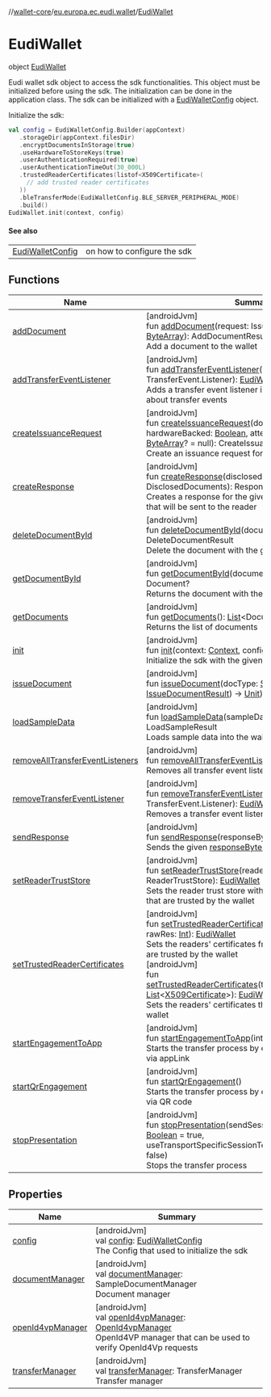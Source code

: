 //[wallet-core](../../../index.md)/[eu.europa.ec.eudi.wallet](../index.md)/[EudiWallet](index.md)

# EudiWallet

object [EudiWallet](index.md)

Eudi wallet sdk object to access the sdk functionalities. This object must be initialized before
using the sdk. The initialization can be done in the application class. The sdk can be initialized
with a [EudiWalletConfig](../-eudi-wallet-config/index.md) object.

Initialize the sdk:

```kotlin
val config = EudiWalletConfig.Builder(appContext)
   .storageDir(appContext.filesDir)
   .encryptDocumentsInStorage(true)
   .useHardwareToStoreKeys(true)
   .userAuthenticationRequired(true)
   .userAuthenticationTimeOut(30_000L)
   .trustedReaderCertificates(listof<X509Certificate>(
     // add trusted reader certificates
   ))
   .bleTransferMode(EudiWalletConfig.BLE_SERVER_PERIPHERAL_MODE)
   .build()
EudiWallet.init(context, config)
```

#### See also

|                                                     |                             |
|-----------------------------------------------------|-----------------------------|
| [EudiWalletConfig](../-eudi-wallet-config/index.md) | on how to configure the sdk |

## Functions

| Name                                                                      | Summary                                                                                                                                                                                                                                                                                                                                                                                                                                                                                                                                                                                                                                                                                                                                                                                                         |
|---------------------------------------------------------------------------|-----------------------------------------------------------------------------------------------------------------------------------------------------------------------------------------------------------------------------------------------------------------------------------------------------------------------------------------------------------------------------------------------------------------------------------------------------------------------------------------------------------------------------------------------------------------------------------------------------------------------------------------------------------------------------------------------------------------------------------------------------------------------------------------------------------------|
| [addDocument](add-document.md)                                            | [androidJvm]<br>fun [addDocument](add-document.md)(request: IssuanceRequest, data: [ByteArray](https://kotlinlang.org/api/latest/jvm/stdlib/kotlin/-byte-array/index.html)): AddDocumentResult<br>Add a document to the wallet                                                                                                                                                                                                                                                                                                                                                                                                                                                                                                                                                                                  |
| [addTransferEventListener](add-transfer-event-listener.md)                | [androidJvm]<br>fun [addTransferEventListener](add-transfer-event-listener.md)(listener: TransferEvent.Listener): [EudiWallet](index.md)<br>Adds a transfer event listener in order to be notified about transfer events                                                                                                                                                                                                                                                                                                                                                                                                                                                                                                                                                                                        |
| [createIssuanceRequest](create-issuance-request.md)                       | [androidJvm]<br>fun [createIssuanceRequest](create-issuance-request.md)(docType: [String](https://kotlinlang.org/api/latest/jvm/stdlib/kotlin/-string/index.html), hardwareBacked: [Boolean](https://kotlinlang.org/api/latest/jvm/stdlib/kotlin/-boolean/index.html), attestationChallenge: [ByteArray](https://kotlinlang.org/api/latest/jvm/stdlib/kotlin/-byte-array/index.html)? = null): CreateIssuanceRequestResult<br>Create an issuance request for the given [docType](create-issuance-request.md)                                                                                                                                                                                                                                                                                                    |
| [createResponse](create-response.md)                                      | [androidJvm]<br>fun [createResponse](create-response.md)(disclosedDocuments: DisclosedDocuments): ResponseResult<br>Creates a response for the given [disclosedDocuments](create-response.md) that will be sent to the reader                                                                                                                                                                                                                                                                                                                                                                                                                                                                                                                                                                                   |
| [deleteDocumentById](delete-document-by-id.md)                            | [androidJvm]<br>fun [deleteDocumentById](delete-document-by-id.md)(documentId: DocumentId): DeleteDocumentResult<br>Delete the document with the given [documentId](delete-document-by-id.md)                                                                                                                                                                                                                                                                                                                                                                                                                                                                                                                                                                                                                   |
| [getDocumentById](get-document-by-id.md)                                  | [androidJvm]<br>fun [getDocumentById](get-document-by-id.md)(documentId: DocumentId): Document?<br>Returns the document with the given [documentId](get-document-by-id.md)                                                                                                                                                                                                                                                                                                                                                                                                                                                                                                                                                                                                                                      |
| [getDocuments](get-documents.md)                                          | [androidJvm]<br>fun [getDocuments](get-documents.md)(): [List](https://kotlinlang.org/api/latest/jvm/stdlib/kotlin.collections/-list/index.html)&lt;Document&gt;<br>Returns the list of documents                                                                                                                                                                                                                                                                                                                                                                                                                                                                                                                                                                                                               |
| [init](init.md)                                                           | [androidJvm]<br>fun [init](init.md)(context: [Context](https://developer.android.com/reference/kotlin/android/content/Context.html), config: [EudiWalletConfig](../-eudi-wallet-config/index.md))<br>Initialize the sdk with the given [config](init.md)                                                                                                                                                                                                                                                                                                                                                                                                                                                                                                                                                        |
| [issueDocument](issue-document.md)                                        | [androidJvm]<br>fun [issueDocument](issue-document.md)(docType: [String](https://kotlinlang.org/api/latest/jvm/stdlib/kotlin/-string/index.html), callback: (result: [IssueDocumentResult](../../eu.europa.ec.eudi.wallet.document.issue/-issue-document-result/index.md)) -&gt; [Unit](https://kotlinlang.org/api/latest/jvm/stdlib/kotlin/-unit/index.html))                                                                                                                                                                                                                                                                                                                                                                                                                                                  |
| [loadSampleData](load-sample-data.md)                                     | [androidJvm]<br>fun [loadSampleData](load-sample-data.md)(sampleData: [ByteArray](https://kotlinlang.org/api/latest/jvm/stdlib/kotlin/-byte-array/index.html)): LoadSampleResult<br>Loads sample data into the wallet's document manager                                                                                                                                                                                                                                                                                                                                                                                                                                                                                                                                                                        |
| [removeAllTransferEventListeners](remove-all-transfer-event-listeners.md) | [androidJvm]<br>fun [removeAllTransferEventListeners](remove-all-transfer-event-listeners.md)(): [EudiWallet](index.md)<br>Removes all transfer event listeners.                                                                                                                                                                                                                                                                                                                                                                                                                                                                                                                                                                                                                                                |
| [removeTransferEventListener](remove-transfer-event-listener.md)          | [androidJvm]<br>fun [removeTransferEventListener](remove-transfer-event-listener.md)(listener: TransferEvent.Listener): [EudiWallet](index.md)<br>Removes a transfer event listener.                                                                                                                                                                                                                                                                                                                                                                                                                                                                                                                                                                                                                            |
| [sendResponse](send-response.md)                                          | [androidJvm]<br>fun [sendResponse](send-response.md)(responseBytes: [ByteArray](https://kotlinlang.org/api/latest/jvm/stdlib/kotlin/-byte-array/index.html))<br>Sends the given [responseBytes](send-response.md) to the reader                                                                                                                                                                                                                                                                                                                                                                                                                                                                                                                                                                                 |
| [setReaderTrustStore](set-reader-trust-store.md)                          | [androidJvm]<br>fun [setReaderTrustStore](set-reader-trust-store.md)(readerTrustStore: ReaderTrustStore): [EudiWallet](index.md)<br>Sets the reader trust store with the readers' certificates that are trusted by the wallet                                                                                                                                                                                                                                                                                                                                                                                                                                                                                                                                                                                   |
| [setTrustedReaderCertificates](set-trusted-reader-certificates.md)        | [androidJvm]<br>fun [setTrustedReaderCertificates](set-trusted-reader-certificates.md)(@[RawRes](https://developer.android.com/reference/kotlin/androidx/annotation/RawRes.html)vararg rawRes: [Int](https://kotlinlang.org/api/latest/jvm/stdlib/kotlin/-int/index.html)): [EudiWallet](index.md)<br>Sets the readers' certificates from raw resources that are trusted by the wallet<br>[androidJvm]<br>fun [setTrustedReaderCertificates](set-trusted-reader-certificates.md)(trustedReaderCertificates: [List](https://kotlinlang.org/api/latest/jvm/stdlib/kotlin.collections/-list/index.html)&lt;[X509Certificate](https://developer.android.com/reference/kotlin/java/security/cert/X509Certificate.html)&gt;): [EudiWallet](index.md)<br>Sets the readers' certificates that are trusted by the wallet |
| [startEngagementToApp](start-engagement-to-app.md)                        | [androidJvm]<br>fun [startEngagementToApp](start-engagement-to-app.md)(intent: [Intent](https://developer.android.com/reference/kotlin/android/content/Intent.html))<br>Starts the transfer process by engaging with the reader via appLink                                                                                                                                                                                                                                                                                                                                                                                                                                                                                                                                                                     |
| [startQrEngagement](start-qr-engagement.md)                               | [androidJvm]<br>fun [startQrEngagement](start-qr-engagement.md)()<br>Starts the transfer process by engaging with the reader via QR code                                                                                                                                                                                                                                                                                                                                                                                                                                                                                                                                                                                                                                                                        |
| [stopPresentation](stop-presentation.md)                                  | [androidJvm]<br>fun [stopPresentation](stop-presentation.md)(sendSessionTerminationMessage: [Boolean](https://kotlinlang.org/api/latest/jvm/stdlib/kotlin/-boolean/index.html) = true, useTransportSpecificSessionTermination: [Boolean](https://kotlinlang.org/api/latest/jvm/stdlib/kotlin/-boolean/index.html) = false)<br>Stops the transfer process                                                                                                                                                                                                                                                                                                                                                                                                                                                        |

## Properties

| Name                                      | Summary                                                                                                                                                                                                                              |
|-------------------------------------------|--------------------------------------------------------------------------------------------------------------------------------------------------------------------------------------------------------------------------------------|
| [config](config.md)                       | [androidJvm]<br>val [config](config.md): [EudiWalletConfig](../-eudi-wallet-config/index.md)<br>The Config that used to initialize the sdk                                                                                           |
| [documentManager](document-manager.md)    | [androidJvm]<br>val [documentManager](document-manager.md): SampleDocumentManager<br>Document manager                                                                                                                                |
| [openId4vpManager](open-id4vp-manager.md) | [androidJvm]<br>val [openId4vpManager](open-id4vp-manager.md): [OpenId4vpManager](../../eu.europa.ec.eudi.wallet.transfer.openid4vp/-open-id4vp-manager/index.md)<br>OpenId4VP manager that can be used to verify OpenId4Vp requests |
| [transferManager](transfer-manager.md)    | [androidJvm]<br>val [transferManager](transfer-manager.md): TransferManager<br>Transfer manager                                                                                                                                      |
